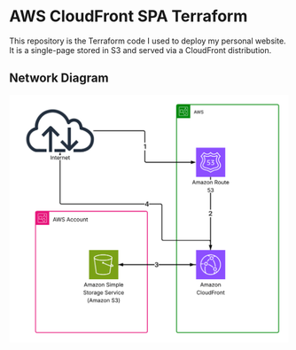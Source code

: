 # AWS CloudFront SPA Terraform
This repository is the Terraform code I used to deploy my personal website. It is a single-page stored in S3 and served via a CloudFront distribution.

## Network Diagram
![spa diagram](./images/spa-diagram.png)